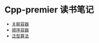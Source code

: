 # Cpp-premier 读书笔记

* [关联容器](ch11_related_container\README.md)
* [顺序容器](ch9_container\README.md)
* [泛型算法](ch10_generic_algorithm\README.md)